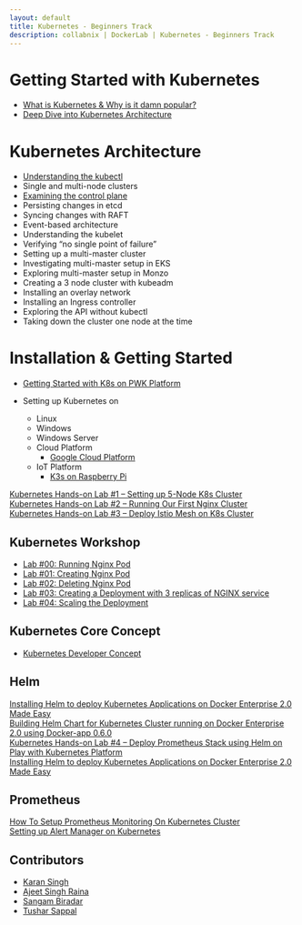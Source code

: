 ```yaml
---
layout: default
title: Kubernetes - Beginners Track
description: collabnix | DockerLab | Kubernetes - Beginners Track
---
```


# Getting Started with Kubernetes

- [What is Kubernetes & Why is it damn popular?](./what-is-kubernetes/README.md#what-is-kubernetes)
- [Deep Dive into Kubernetes Architecture](./what-is-kubernetes/README.md#what-is-k8s-made-up-of)

# Kubernetes Architecture
   - [Understanding the kubectl](./beginners/what-is-kubect.md)
   - Single and multi-node clusters
   - [Examining the control plane](./beginners/Kubernetes_Control_Plane.md)<br>
   - Persisting changes in etcd
   - Syncing changes with RAFT
   - Event-based architecture
   - Understanding the kubelet
   - Verifying “no single point of failure”
   - Setting up a multi-master cluster
   - Investigating multi-master setup in EKS
   - Exploring multi-master setup in Monzo
   - Creating a 3 node cluster with kubeadm
   - Installing an overlay network
   - Installing an Ingress controller
   - Exploring the API without kubectl
   - Taking down the cluster one node at the time
   
   


# Installation & Getting Started

- [Getting Started with K8s on PWK Platform](./beginners/getting-started-on-pwk.md)

- Setting up Kubernetes on
   - Linux
   - Windows
   - Windows Server
   - Cloud Platform
     - [Google Cloud Platform](./beginners/install-k8s-on-GCP-platform.md)
   - IoT Platform
     - [K3s on Raspberry Pi](./beginners/install/raspberrypi3/setting-up-k3s-cluster.md)
   
[Kubernetes Hands-on Lab #1 – Setting up 5-Node K8s Cluster](https://collabnix.com/kubernetes-hands-on-lab-1-setting-up-5-node-k8s-cluster/)<br>
[Kubernetes Hands-on Lab #2 – Running Our First Nginx Cluster](https://collabnix.com/kubernetes-hands-on-lab-2-running-our-first-nginx-cluster/)<br>
[Kubernetes Hands-on Lab #3 – Deploy Istio Mesh on K8s Cluster](https://collabnix.com/kubernetes-hands-on-lab-3-deploy-istio-mesh/)


## Kubernetes Workshop

- [Lab #00: Running Nginx Pod](./beginners/workshop/lab00-running-nginx-pod/README.md)<br>
- [Lab #01: Creating Nginx Pod](./beginners/workshop/lab01-creating-nginx-pod/README.md)<br>
- [Lab #02: Deleting Nginx Pod](./beginners/workshop/lab02-deleting-pod)<br>
- [Lab #03: Creating a Deployment with 3 replicas of NGINX service](./beginners/workshop/lab03-creating-deployment-3replicas-nginx/README.md)<br>
- [Lab #04: Scaling the Deployment](./beginners/workshop/lab04-scaling-the-deployment/README.md)<br>

## Kubernetes Core Concept

- [Kubernetes Developer Concept](./beginners/k8s-core-concepts.md)

## Helm

[Installing Helm to deploy Kubernetes Applications on Docker Enterprise 2.0 Made Easy](https://collabnix.com/installing-helm-to-deploy-kubernetes-applications-on-docker-enterprise-2-0-made-easy/)<br>
[Building Helm Chart for Kubernetes Cluster running on Docker Enterprise 2.0 using Docker-app 0.6.0](https://collabnix.com/building-helm-chart-for-kubernetes-cluster-running-on-docker-enterprise-2-0-using-docker-app-0-6-0/)<br>
[Kubernetes Hands-on Lab #4 – Deploy Prometheus Stack using Helm on Play with Kubernetes Platform](https://collabnix.com/kubernetes-hands-on-lab-4-deploy-application-stack-using-helm-on-play-with-kubernetes-platform/)<br>
[Installing Helm to deploy Kubernetes Applications on Docker Enterprise 2.0 Made Easy](https://collabnix.com/installing-helm-to-deploy-kubernetes-applications-on-docker-enterprise-2-0-made-easy/)<br>


## Prometheus 

[How To Setup Prometheus Monitoring On Kubernetes Cluster](./beginners/Kubernetes%20-%20Monitoring%20and%20Alerting/Prometheus_Monitoring_On_Kubernetes_Cluster.md)<br>
[Setting up Alert Manager on Kubernetes](./beginners/Kubernetes%20-%20Monitoring%20and%20Alerting/alert_manager_on_K8.md)<br>

## Contributors

- [Karan Singh](karangandhi0007@gmail.com)
- [Ajeet Singh Raina](ajeetraina@gmail.com)
- [Sangam Biradar](smbiradar14@gmail.com)
- [Tushar Sappal](sappal.tushar@gmail.com)
